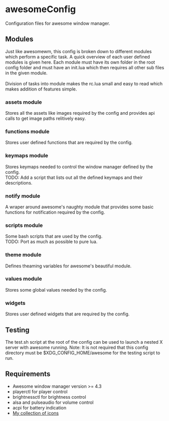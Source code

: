 
# awesomeConfig

Configuration files for awesome window manager.

## Modules

Just like awesomewm, this config is broken down to different modules which perform a specific task.
A quick overview of each user defined modules is given here. Each module must have its own folder in
the root config folder and must have an init.lua which then requires all other sub files in the given module.
<br><br>
Division of tasks into module makes the rc.lua small and easy to read which makes addition of features
simple.

### assets module

Stores all the assets like images required by the config and provides api calls to get image
paths relitively easy.

### functions module

Stores user defined functions that are required by the config.

### keymaps module

Stores keymaps needed to control the window manager defined by the config.<br>
TODO: Add a script that lists out all the defined keymaps and their descriptions.

### notify module

A wraper around awesome's naughty module that provides some basic functions for notification required
by the config.

### scripts module

Some bash scripts that are used by the config.<br>
TODO: Port as much as possible to pure lua.

### theme module

Defines theaming variables for awesome's beautiful module.

### values module

Stores some global values needed by the config.

### widgets

Stores user defined widgets that are required by the config.

## Testing

The test.sh script at the root of the config can be used to launch a nested X server with awesome
running. Note: It is not required that this config directory must be $XDG_CONFIG_HOME/awesome for
the testing script to run.

## Requirements

- Awesome window manager version >= 4.3
- playerctl for player control
- brightnessctl for brightness control
- alsa and pulseaudio for volume control
- acpi for battery indication
- [My collection of icons](https://github.com/nishantHolla/icons)
